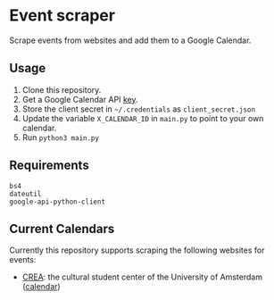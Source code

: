 # Event scraper
Scrape events from websites and add them to a Google Calendar.

## Usage
1. Clone this repository.
2. Get a Google Calendar API [key](https://console.developers.google.com/flows/enableapi?apiid=calendar).
3. Store the client secret in `~/.credentials` as `client_secret.json`
4. Update the variable `X_CALENDAR_ID` in `main.py` to point to your own calendar.
5. Run `python3 main.py`

## Requirements

```
bs4
dateutil
google-api-python-client
```

## Current Calendars
Currently this repository supports scraping the following websites for events:

- [CREA](http://www.crea.nl): the cultural student center of the University of Amsterdam ([calendar](https://calendar.google.com/calendar/embed?src=1if765nauiejb3goqgdij4jk1k%40group.calendar.google.com&ctz=Europe/Amsterdam))

